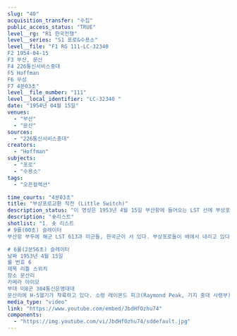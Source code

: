 ```yaml
---
slug: "40"
acquisition_transfer: "수집"
public_access_status: "TRUE"
level__rg: "R1 한국전쟁"
level__series: "S1 포로&수용소"
level__file: "F1 RG 111-LC-32340 
F2 1954-04-15
F3 부산, 문산
F4 226통신서비스중대
F5 Hoffman
F6 무성
F7 4분03초"
level__file_number: "111"
level__local_identifier: "LC-32340 "
date: "1954년 04월 15일"
venues: 
  - "부산"
  - "문산"
sources: 
  - "226통신서비스중대"
creators: 
  - "Hoffman"
subjects: 
  - "포로"
  - "수용소"
tags: 
  - "오픈컬렉션"

time_courts: "4분03초"
title: "부상포로교환 작전 (Little Switch)"
description_status: "이 영상은 1953년 4월 15일 부산항에 들어오는 LST 선에 부상포로들이 탑승하고 있다. 같은 날에 파주 선류리 유엔임시사령부에 미군 관계자들이 헬기를 타고 내려온다. 앞의 LC-32339와 동일한 영상이다. 리틀 스위치 작전에 따라 거제도에서 이송되어 오는 포로들을 담고 있다."
description: "숏리스트"
shotlist: "1. 숏 리스트 
# 9롤(00초) 슬레이터
부산항 부두에 해군 LST 613과 미군들, 한국군이 서 있다. 부상포로들이 배에서 내리고 있다. 포로들은 구급차에 승차하고 있다. 기다리는 포로와 승차하는 포로들이 나온다.

# 6롤(2분56초) 슬레이터
날짜 1953년 4월 15일
롤 번호 6
제목 리틀 스위치
장소 문산리
카메라 아이모
부대 미8군 304통신운영대대
문산리에 H-5헬기가 착륙하고 있다. 소령 레이몬드 피크(Raymond Peak, 기지 중대 사령부), 릴 잭슨(Rily Jackson, 부관) 등이 헬기에서 내리고 있다. 선유리 문산리유엔임시사령부에 도착하고 있다."
media_type: "video"
link: "https://www.youtube.com/embed/JbdHfOzhu74"
components: 
  - "https://img.youtube.com/vi/JbdHfOzhu74/sddefault.jpg"
---
```


